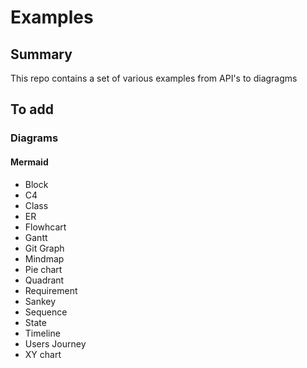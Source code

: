 # Examples

## Summary

This repo contains a set of various examples from API's to diagragms

## To add

### Diagrams

#### Mermaid

- Block
- C4
- Class
- ER
- Flowhcart
- Gantt
- Git Graph
- Mindmap
- Pie chart
- Quadrant
- Requirement
- Sankey
- Sequence
- State
- Timeline
- Users Journey
- XY chart

  
